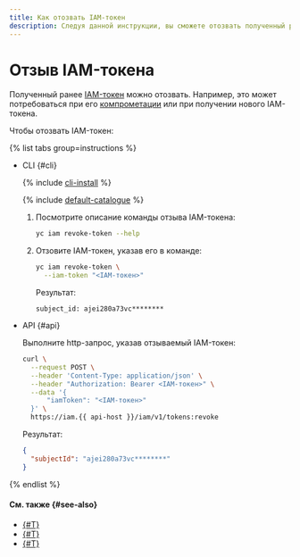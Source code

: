 ```yaml
---
title: Как отозвать IAM-токен
description: Следуя данной инструкции, вы сможете отозвать полученный ранее IAM-токен.
---
```


# Отзыв IAM-токена

Полученный ранее [IAM-токен](../../concepts/authorization/iam-token.md) можно отозвать. Например, это может потребоваться при его [компрометации](../compromised-credentials.md) или при получении нового IAM-токена.

Чтобы отозвать IAM-токен:

{% list tabs group=instructions %}

- CLI {#cli}

  {% include [cli-install](../../../_includes/cli-install.md) %}

  {% include [default-catalogue](../../../_includes/default-catalogue.md) %}

  1. Посмотрите описание команды отзыва IAM-токена:

      ```bash
      yc iam revoke-token --help
      ```

  1. Отзовите IAM-токен, указав его в команде:

      ```bash
      yc iam revoke-token \
        --iam-token "<IAM-токен>"
      ```

      Результат:

      ```text
      subject_id: ajei280a73vc********
      ```

- API {#api}

  Выполните http-запрос, указав отзываемый IAM-токен:

  ```bash
  curl \
    --request POST \
    --header 'Content-Type: application/json' \
    --header "Authorization: Bearer <IAM-токен>" \
    --data '{
        "iamToken": "<IAM-токен>"
    }' \
    https://iam.{{ api-host }}/iam/v1/tokens:revoke
  ```

  Результат:

  ```json
  {
    "subjectId": "ajei280a73vc********"
  }

{% endlist %}

#### См. также {#see-also}

* [{#T}](./create.md)
* [{#T}](./create-for-federation.md)
* [{#T}](./create-for-sa.md)